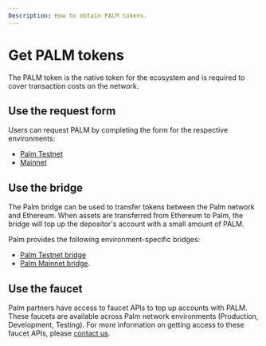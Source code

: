 ```yaml
---
Description: How to obtain PALM tokens.
---
```


# Get PALM tokens

The PALM token is the native token for the ecosystem and is required to cover transaction costs
on the network.

## Use the request form

Users can request PALM by completing the form for the respective environments:

* [Palm Testnet](https://docs.google.com/forms/d/e/1FAIpQLSetkTsotYiiGdMjNkJEUgUyRlWliIQ7O8YGHbrzJyfnCYnBfA/viewform)
* [Mainnet](https://docs.google.com/forms/d/e/1FAIpQLSc5LcKvAvZE0MllXlrdU0Whveq1GLBePEbh6yYaABaVSDfRyw/viewform)

## Use the bridge

The Palm bridge can be used to transfer tokens between the Palm network and Ethereum. When assets are
transferred from Ethereum to Palm, the bridge will top up the depositor's account with a small amount of PALM.

Palm provides the following environment-specific bridges:

* [Palm Testnet bridge](https://app.palm-uat.xyz/bridge)
* [Palm Mainnet bridge](https://app.palm.io/bridge).

## Use the faucet

Palm partners have access to faucet APIs to top up accounts with PALM.  These faucets are available
across Palm network environments (Production, Development, Testing).  For more information on
getting access to these faucet APIs, please [contact us].

<!-- links -->
[contact us]: https://share.hsforms.com/1_sBreu7XTMWZtH9n1xTP3g2urwb

